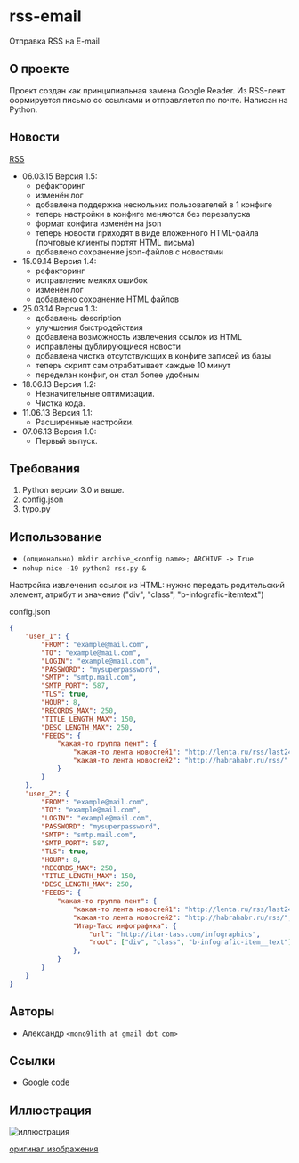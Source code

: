 # rss-email
Отправка RSS на E-mail

## О проекте

Проект создан как принципиальная замена Google Reader. Из RSS-лент формируется письмо со ссылками и отправляется по почте. Написан на Python.

## Новости
[RSS](https://github.com/mono9lith/rss-email/releases.atom)

* 06.03.15 Версия 1.5:
  * рефакторинг
  * изменён лог
  * добавлена поддержка нескольких пользователей в 1 конфиге
  * теперь настройки в конфиге меняются без перезапуска
  * формат конфига изменён на json
  * теперь новости приходят в виде вложенного HTML-файла (почтовые клиенты портят HTML письма)
  * добавлено сохранение json-файлов с новостями 
* 15.09.14 Версия 1.4:
  * рефакторинг
  * исправление мелких ошибок
  * изменён лог
  * добавлено сохранение HTML файлов 
* 25.03.14 Версия 1.3:
  * добавлены description
  * улучшения быстродействия
  * добавлена возможность извлечения ссылок из HTML
  * исправлены дублирующиеся новости
  * добавлена чистка отсутствующих в конфиге записей из базы
  * теперь скрипт сам отрабатывает каждые 10 минут
  * переделан конфиг, он стал более удобным 
* 18.06.13 Версия 1.2:
  * Незначительные оптимизации.
  * Чистка кода. 
* 11.06.13 Версия 1.1:
  * Расширенные настройки. 
* 07.06.13 Версия 1.0:
  * Первый выпуск.

## Требования

1. Python версии 3.0 и выше.
1. config.json
1. typo.py 

## Использование

* ```(опционально) mkdir archive_<config name>; ARCHIVE -> True```
* ```nohup nice -19 python3 rss.py &```

Настройка извлечения ссылок из HTML: нужно передать родительский элемент, атрибут и значение ("div", "class", "b-infografic-itemtext")

config.json

```json
{                                                                              
    "user_1": {                                                                
        "FROM": "example@mail.com",                                            
        "TO": "example@mail.com",                                              
        "LOGIN": "example@mail.com",                                           
        "PASSWORD": "mysuperpassword",                                         
        "SMTP": "smtp.mail.com",                                               
        "SMTP_PORT": 587,                                                      
        "TLS": true,                                                           
        "HOUR": 8,                                                             
        "RECORDS_MAX": 250,                                                    
        "TITLE_LENGTH_MAX": 150,                                               
        "DESC_LENGTH_MAX": 250,                                                
        "FEEDS": {                                                             
            "какая-то группа лент": {                                          
                "какая-то лента новостей1": "http://lenta.ru/rss/last24",      
                "какая-то лента новостей2": "http://habrahabr.ru/rss/"
            }                                                                  
        }                                                                      
    },                                                                         
    "user_2": {                                                                
        "FROM": "example@mail.com",                                            
        "TO": "example@mail.com",                                              
        "LOGIN": "example@mail.com",                                           
        "PASSWORD": "mysuperpassword",                                         
        "SMTP": "smtp.mail.com",                                               
        "SMTP_PORT": 587,                                                      
        "TLS": true,                                                           
        "HOUR": 8,                                                             
        "RECORDS_MAX": 250,                                                    
        "TITLE_LENGTH_MAX": 150,                                               
        "DESC_LENGTH_MAX": 250,                                                
        "FEEDS": {                                                             
            "какая-то группа лент": {                                          
                "какая-то лента новостей1": "http://lenta.ru/rss/last24",      
                "какая-то лента новостей2": "http://habrahabr.ru/rss/",
                "Итар-Тасс инфографика": {                                     
                    "url": "http://itar-tass.com/infographics",                
                    "root": ["div", "class", "b-infografic-item__text"]        
                },                                                             
            }                                                                  
        }                                                                      
    }                                                                          
}
```

## Авторы

* Александр ```<mono9lith at gmail dot com>```

## Ссылки

* [Google code](https://code.google.com/p/rss-email/)

## Иллюстрация

![иллюстрация](https://docs.google.com/uc?export=view&id=0BxX1CJOPtyaLRTVkbTREYXJkUlE "иллюстрация")

[оригинал изображения](https://docs.google.com/uc?export=view&id=0BxX1CJOPtyaLRTVkbTREYXJkUlE)

